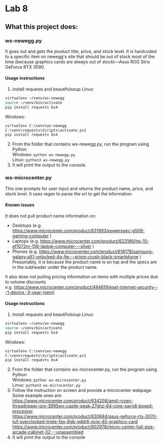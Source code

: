 # Lab 8
## What this project does:
### ws-newegg.py
It goes out and gets the product title, price, and stock level.
It is hardcoded to a specific item on newegg's site that should be out of stock most of the time (because graphics cards are always out of stock)—Asus ROG Strix GeForce RTX 3090.
#### Usage instructions
1. Install requests and beautifulsoup
Linux:
```bash
virtualenv ~/venv/ws-newegg
source ~/venv/bin/activate
pip install requests bs4
```
Windows:
```powershell
virtualenv C:\venv\ws-newegg
C:\venv\requests\Scripts\activate.ps1
pip install requests bs4
```
2. From the folder that contains ws-newegg.py, run the program using Python  
    Windows: ```python ws-newegg.py```  
    Linux: ```python3 ws-newegg.py```
3. It will print the output to the console.

### ws-microcenter.py
This one prompts for user input and returns the product name, price, and stock level.
It uses regex to parse the url to get the information.
#### Known issues
It does not pull product name information on:
 - Desktops (e.g. https://www.microcenter.com/product/631993/powerspec-g508-gaming-computer )
 - Laptops (e.g. https://www.microcenter.com/product/623186/hp-15-ef1072nr-156-laptop-computer---silver )
 - Phones (e.g. https://www.microcenter.com/product/618178/samsung-galaxy-a51-unlocked-4g-lte---prism-crush-black-smartphone )  
 Presumably, it is because the product name is on top and the specs are in the subheader under the product name.

It also does not pulling pricing information on items with multiple prices due to volume discounts  
e.g. https://www.microcenter.com/product/484619/eset-internet-security---1-device,-3-year-(oem)

#### Usage instructions
1. Install requests and beautifulsoup
Linux:
```bash
virtualenv ~/venv/ws-newegg
source ~/venv/bin/activate
pip install requests bs4
```
Windows:
```powershell
virtualenv C:\venv\ws-newegg
C:\venv\requests\Scripts\activate.ps1
pip install requests bs4
```
2. From the folder that contains ws-microcenter.py, run the program using Python  
    Windows: ```python ws-microcenter.py```  
    Linux: ```python3 ws-microcenter.py```
3. Follow the instruction on screen and provide a microcenter webpage.
Some example ones are:  
https://www.microcenter.com/product/634208/amd-ryzen-threadripper-pro-3995wx-castle-peak-27ghz-64-core-swrx8-boxed-processor  
https://www.microcenter.com/product/630684/asus-geforce-rtx-3070-tuf-overclocked-triple-fan-8gb-gddr6-pcie-40-graphics-card  
https://www.microcenter.com/product/602978/micro-center-full-size-arcade-cabinet-32---unassembled
4. It will print the output to the console